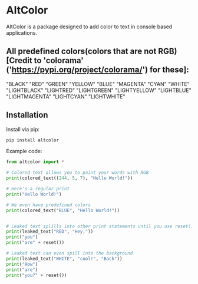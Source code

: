 # AltColor

AltColor is a package designed to add color to text in console based applications.

## All predefined colors(colors that are not RGB) [Credit to 'colorama' ('https://pypi.org/project/colorama/') for these]: 
"BLACK"
"RED"
"GREEN"
"YELLOW"
"BLUE"
"MAGENTA"
"CYAN"
"WHITE"
"LIGHTBLACK"
"LIGHTRED"
"LIGHTGREEN"
"LIGHTYELLOW"
"LIGHTBLUE"
"LIGHTMAGENTA"
"LIGHTCYAN"
"LIGHTWHITE"

## Installation

Install via pip:

```bash
pip install altcolor
```

Example code: 

```py
from altcolor import *

# Colored text allows you to paint your words with RGB
print(colored_text((244, 5, 7), "Hello World!"))

# Here's a regular print
print("Hello World!")

# We even have predefined colors
print(colored_text("BLUE", "Hello World!"))


# Leaked text splills into other print statements until you use reset()
print(leaked_text("RED", "Hey,"))
print("you")
print("are" + reset())

# Leaked text can even spill into the background
print(leaked_text("WHITE", "cool!", "Back"))
print("How")
print("are")
print("you?" + reset())
```
